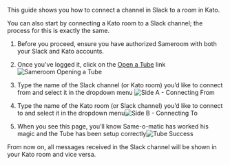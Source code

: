 This guide shows you how to connect a channel in Slack to a room in Kato. 

You can also start by connecting a Kato room to a Slack channel; the process for this is exactly the same.

1. Before you proceed, ensure you have authorized Sameroom with both your Slack and Kato accounts.

2. Once you've logged it, click on the <a href="https://sameroom.io/open-a-tube" target="_blank">Open a Tube</a> link![Sameroom Opening a Tube](https://in.kato.im/b65b6e45dfc98d42e682cf1fa5a358f691729cf97a89faeef303c44703c/Sameroom%20Open%20Tube.png)

3. Type the name of the Slack channel (or Kato room) you’d like to connect from and select it in the dropdown menu
![Side A - Connecting From](https://in.kato.im/92a0ee76d12d66d157ac423ded74b505d7f6346a51078597f66cd88080b217db/Sameroom%20Create%20Tube%20Side%20A%20copy.png)

4. Type the name of the Kato room (or Slack channel) you’d like to connect to and select it in the dropdown menu![Side B - Connecting To](https://in.kato.im/c4165374685fbc568c4ce5978ef1cbe531b1e5538df511480af925034d7308c/Sameroom%20Create%20Tube%20Side%20B%20copy.png)

5. When you see this page, you’ll know Same-o-matic has worked his magic and the Tube has been setup correctly![Tube Success](https://in.kato.im/da81ceb3571dea089893f1e1d921494d7c27e9073e7ead38704c0f6b19d9e49a/Sameroom%20Slack%20to%20Kato%20Tube%20Success%20copy.png)

From now on, all messages received in the Slack channel will be shown in your Kato room and vice versa.
